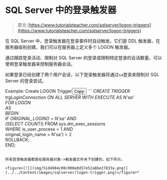 # SQL Server 中的登录触发器

> 原文:[https://www.tutorialsteacher.com/sqlserver/logon-triggers](https://www.tutorialsteacher.com/sqlserver/logon-triggers)

在 SQL Server 中，登录触发器在登录事件时自动触发。它们是 DDL 触发器，在服务器级别创建。我们可以在服务器上定义多个 LOGON 触发器。

通过跟踪登录活动、限制对 SQL Server 的登录或限制特定登录的会话数量，可以使用登录触发器来控制服务器会话。

如果登录已经创建了两个用户会话，以下登录触发器将通过`sa`登录来限制对 SQL Server 的登录尝试。

Example: Create LOGON Trigger<button class="copy-btn pull-right" title="Copy example code">*Copy*</button> *```
CREATE TRIGGER trgLoginConnection 
ON ALL SERVER WITH EXECUTE AS N'sa'  
FOR LOGON  
AS  
BEGIN  
IF ORIGINAL_LOGIN() = N'sa' AND  
    (SELECT COUNT(*) FROM sys.dm_exec_sessions  
            WHERE is_user_process = 1 AND  
                original_login_name = N'sa') > 2  
			ROLLBACK;  
END; 
```

所有登录触发器都是在服务器对象->触发器文件夹下创建的，如下所示。

<figure>[![](img/51d4984c08c008e8d57e52a8be27833a.png)](../../Content/images/sqlserver/logon-trigger.png)</figure>*